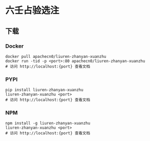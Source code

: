 # 六壬占验选注

## 下载

### Docker

```
docker pull apachecn0/liuren-zhanyan-xuanzhu
docker run -tid -p <port>:80 apachecn0/liuren-zhanyan-xuanzhu
# 访问 http://localhost:{port} 查看文档
```

### PYPI

```
pip install liuren-zhanyan-xuanzhu
liuren-zhanyan-xuanzhu <port>
# 访问 http://localhost:{port} 查看文档
```

### NPM

```
npm install -g liuren-zhanyan-xuanzhu
liuren-zhanyan-xuanzhu <port>
# 访问 http://localhost:{port} 查看文档
```